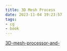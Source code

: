```yaml
---
title: 3D Mesh Process
date: 2023-11-04 19:23:57
tags:
- cg
- book
---
```

[3D-mesh-processor-and-](/refernce/book_readed/)